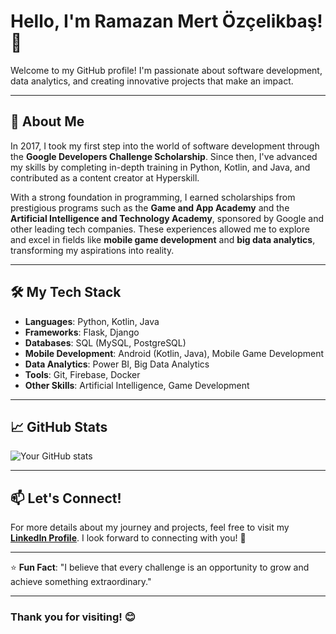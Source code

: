 # Hello, I'm Ramazan Mert Özçelikbaş! 👋

Welcome to my GitHub profile! I'm passionate about software development, data analytics, and creating innovative projects that make an impact.

---

## 🌟 About Me

In 2017, I took my first step into the world of software development through the **Google Developers Challenge Scholarship**. Since then, I've advanced my skills by completing in-depth training in Python, Kotlin, and Java, and contributed as a content creator at Hyperskill.

With a strong foundation in programming, I earned scholarships from prestigious programs such as the **Game and App Academy** and the **Artificial Intelligence and Technology Academy**, sponsored by Google and other leading tech companies. These experiences allowed me to explore and excel in fields like **mobile game development** and **big data analytics**, transforming my aspirations into reality.

---

## 🛠️ My Tech Stack

- **Languages**: Python, Kotlin, Java  
- **Frameworks**: Flask, Django  
- **Databases**: SQL (MySQL, PostgreSQL)  
- **Mobile Development**: Android (Kotlin, Java), Mobile Game Development  
- **Data Analytics**: Power BI, Big Data Analytics  
- **Tools**: Git, Firebase, Docker  
- **Other Skills**: Artificial Intelligence, Game Development  

---

## 📈 GitHub Stats

![Your GitHub stats](https://github-readme-stats.vercel.app/api?username=YourGitHubUsername&show_icons=true&theme=radical)

---

## 📫 Let's Connect!

For more details about my journey and projects, feel free to visit my **[LinkedIn Profile](https://www.linkedin.com/in/ramazan-mert-ozcelikbas/)**. I look forward to connecting with you! 🌟

---

⭐ **Fun Fact**: "I believe that every challenge is an opportunity to grow and achieve something extraordinary."

---

### Thank you for visiting! 😊
